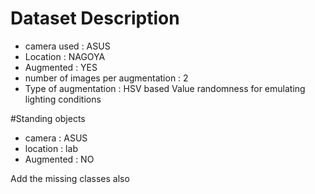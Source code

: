 # Dataset Description

* camera used : ASUS
* Location : NAGOYA
* Augmented : YES
* number of images per augmentation : 2
* Type of augmentation : HSV based Value randomness for emulating lighting conditions

#Standing objects
* camera : ASUS
* location : lab
* Augmented : NO

Add the missing classes also



